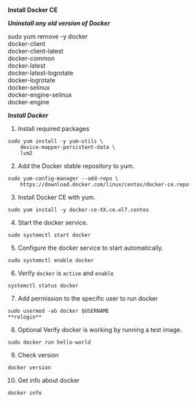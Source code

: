 **Install Docker CE**

***Uninstall any old version of Docker***

sudo yum remove -y docker \
		   docker-client \
		   docker-client-latest \
		   docker-common \
		   docker-latest \
		   docker-latest-logrotate \
		   docker-logrotate \
		   docker-selinux \
		   docker-engine-selinux \
		   docker-engine


***Install Docker***

1. Install required packages

```
sudo yum install -y yum-utils \
	device-mapper-persistent-data \
	lvm2
```	

2. Add the Docker stable repository to yum.
```
sudo yum-config-manager --add-repo \
	https://download.docker.com/linux/centos/docker-ce.repo
```

3. Install Docker CE with yum.
```
sudo yum install -y docker-ce-XX.ce.el7.centos
```

4. Start the docker service.
```
sudo systemctl start docker
```

5. Configure the docker service to start automatically.
```
sudo systemctl enable docker
```

6. Verify `docker` is `active` and `enable`
```
systemctl status docker
```

7. Add permission to the specific user to run docker
```
sudo usermod -aG docker $USERNAME
**relogin**
```

8. Optional Verify docker is working by running a test image.
```
sudo docker run hello-world
```

9. Check version
```
docker version
```

10. Get info about docker
```
docker info
```


